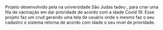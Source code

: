 Projeto desenvolvido pela na universidade São Judas  tadeu  , para  criar uma fila de vacinação em dar prioridade de acordo com a idade  Covid 19.
Esse projeto faz um crud  gerando uma tela de usuário onde o mesmo  faz o seu cadastro  o sistema retorna de acordo com idade o seu nivel de prioridade.
